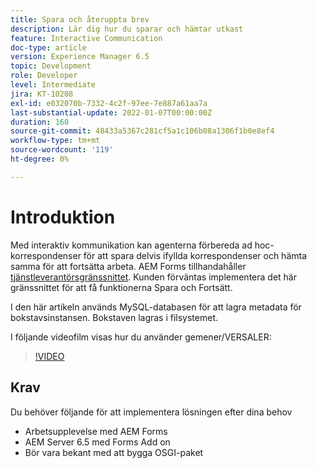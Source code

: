 ```yaml
---
title: Spara och återuppta brev
description: Lär dig hur du sparar och hämtar utkast
feature: Interactive Communication
doc-type: article
version: Experience Manager 6.5
topic: Development
role: Developer
level: Intermediate
jira: KT-10208
exl-id: e032070b-7332-4c2f-97ee-7e887a61aa7a
last-substantial-update: 2022-01-07T00:00:00Z
duration: 160
source-git-commit: 48433a5367c281cf5a1c106b08a1306f1b0e8ef4
workflow-type: tm+mt
source-wordcount: '119'
ht-degree: 0%

---
```


# Introduktion

Med interaktiv kommunikation kan agenterna förbereda ad hoc-korrespondenser för att spara delvis ifyllda korrespondenser och hämta samma för att fortsätta arbeta. AEM Forms tillhandahåller [tjänstleverantörsgränssnittet](https://developer.adobe.com/experience-manager/reference-materials/6-5/forms/javadocs/com/adobe/fd/ccm/ccr/ccrDocumentInstance/api/services/CCRDocumentInstanceService.html). Kunden förväntas implementera det här gränssnittet för att få funktionerna Spara och Fortsätt.

I den här artikeln används MySQL-databasen för att lagra metadata för bokstavsinstansen. Bokstaven lagras i filsystemet.

I följande videofilm visas hur du använder gemener/VERSALER:

>[!VIDEO](https://video.tv.adobe.com/v/3441444?quality=12&learn=on&captions=swe)

## Krav

Du behöver följande för att implementera lösningen efter dina behov

* Arbetsupplevelse med AEM Forms
* AEM Server 6.5 med Forms Add on
* Bör vara bekant med att bygga OSGI-paket

